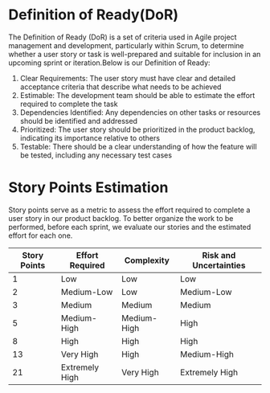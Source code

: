 # Definition of Ready(DoR)

The Definition of Ready (DoR) is a set of criteria used in Agile project management and development, particularly within Scrum, to determine whether a user story or task is well-prepared and suitable for inclusion in an upcoming sprint or iteration.Below is our Definition of Ready:

1. Clear Requirements: The user story must have clear and detailed acceptance criteria that describe what needs to be achieved
2. Estimable: The development team should be able to estimate the effort required to complete the task
3. Dependencies Identified: Any dependencies on other tasks or resources should be identified and addressed
4. Prioritized: The user story should be prioritized in the product backlog, indicating its importance relative to others
5. Testable: There should be a clear understanding of how the feature will be tested, including any necessary test cases

# Story Points Estimation

Story points serve as a metric to assess the effort required to complete a user story in our product backlog. To better organize the work to be performed, before each sprint, we evaluate our stories and the estimated effort for each one.

| Story Points | Effort Required     | Complexity      | Risk and Uncertainties |
|--------------|---------------------|------------------|------------------------|
| 1            | Low                 | Low              | Low                    |
| 2            | Medium-Low          | Low              | Medium-Low             |
| 3            | Medium              | Medium           | Medium                 |
| 5            | Medium-High         | Medium-High      | High                   |
| 8            | High                | High             | High                   |
| 13           | Very High           | High             | Medium-High            |
| 21           | Extremely High      | Very High        | Extremely High         |


